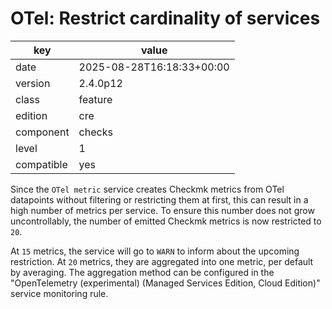 [//]: # (werk v2)
# OTel: Restrict cardinality of services

key        | value
---------- | ---
date       | 2025-08-28T16:18:33+00:00
version    | 2.4.0p12
class      | feature
edition    | cre
component  | checks
level      | 1
compatible | yes


Since the `OTel metric` service creates Checkmk metrics from OTel datapoints without filtering or restricting them at first, this can result in a high number of metrics per service.
To ensure this number does not grow uncontrollably, the number of emitted Checkmk metrics is now restricted to `20`.

At `15` metrics, the service will go to `WARN` to inform about the upcoming restriction.
At `20` metrics, they are aggregated into one metric, per default by averaging.
The aggregation method can be configured in the "OpenTelemetry (experimental) (Managed Services Edition, Cloud Edition)" service monitoring rule.
